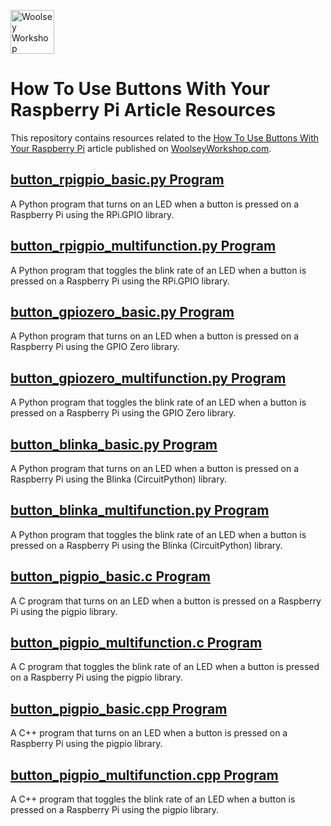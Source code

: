 <a href="https://www.woolseyworkshop.com"><img src="https://www.woolseyworkshop.com/wp-content/uploads/WWSLogoTitleLines.png" alt="Woolsey Workshop" height="70"></a>

# How To Use Buttons With Your Raspberry Pi Article Resources
This repository contains resources related to the [How To Use Buttons With Your Raspberry Pi](https://www.woolseyworkshop.com/2022/12/22/how-to-use-buttons-with-your-raspberry-pi/) article published on [WoolseyWorkshop.com](https://www.woolseyworkshop.com).

## [button_rpigpio_basic.py Program](button_rpigpio_basic.py)
A Python program that turns on an LED when a button is pressed on a Raspberry Pi using the RPi.GPIO library.

## [button_rpigpio_multifunction.py Program](button_rpigpio_multifunction.py)
A Python program that toggles the blink rate of an LED when a button is pressed on a Raspberry Pi using the RPi.GPIO library.

## [button_gpiozero_basic.py Program](button_gpiozero_basic.py)
A Python program that turns on an LED when a button is pressed on a Raspberry Pi using the GPIO Zero library.

## [button_gpiozero_multifunction.py Program](button_gpiozero_multifunction.py)
A Python program that toggles the blink rate of an LED when a button is pressed on a Raspberry Pi using the GPIO Zero library.

## [button_blinka_basic.py Program](button_blinka_basic.py)
A Python program that turns on an LED when a button is pressed on a Raspberry Pi using the Blinka (CircuitPython) library.

## [button_blinka_multifunction.py Program](button_blinka_multifunction.py)
A Python program that toggles the blink rate of an LED when a button is pressed on a Raspberry Pi using the Blinka (CircuitPython) library.

## [button_pigpio_basic.c Program](button_pigpio_basic.c)
A C program that turns on an LED when a button is pressed on a Raspberry Pi using the pigpio library.

## [button_pigpio_multifunction.c Program](button_pigpio_multifunction.c)
A C program that toggles the blink rate of an LED when a button is pressed on a Raspberry Pi using the pigpio library.

## [button_pigpio_basic.cpp Program](button_pigpio_basic.cpp)
A C++ program that turns on an LED when a button is pressed on a Raspberry Pi using the pigpio library.

## [button_pigpio_multifunction.cpp Program](button_pigpio_multifunction.cpp)
A C++ program that toggles the blink rate of an LED when a button is pressed on a Raspberry Pi using the pigpio library.
